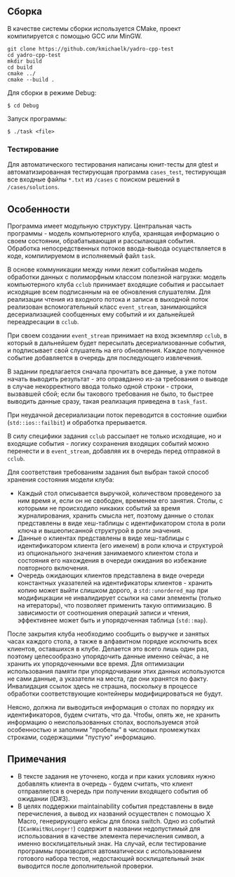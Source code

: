 ## Сборка

В качестве системы сборки используется CMake, проект компилируется с помощью GCC или MinGW.

```shell
git clone https://github.com/kmichaelk/yadro-cpp-test
cd yadro-cpp-test
mkdir build
cd build
cmake ../
cmake --build .
```

Для сборки в режиме Debug:

```shell
$ cd Debug
```

Запуск программы:

```shell
$ ./task <file>
```

### Тестирование

Для автоматического тестирования написаны юнит-тесты для gtest и автоматизированная тестирующая программа
`cases_test`, тестирующая все входные файлы `*.txt` из `/cases` с поиском решений в `/cases/solutions`.

## Особенности

Программа имеет модульную структуру. Центральная часть программы - модель компьютерного клуба, хранящая
информацию о своем состоянии, обрабатывающая и рассылающая события. Обработка непосредственных потоков
ввода-вывода осуществляется в коде, компилируемом в исполняемый файл `task`.

В основе коммуникации между ними лежит событийная модель обработки данных с полиморфным классом полезной
нагрузки: модель компьютерного клуба `cclub` принимает входящие события и рассылает исходящие всем
подписанным на ее обновления слушателям. Для реализации чтения из входного потока и записи в выходной поток 
реализован вспомогательный класс `event_stream`, занимающийся десериализацией сообщенных ему событий и их
дальнейшей переадресации в `cclub`.

При своем создании `event_stream` принимает на вход экземпляр `cclub`, в который в дальнейшем будет
пересылать десериализованные события, и подписывает свой слушатель на его обновления. Каждое полученное
событие добавляется в очередь для последующего извлечения.

В задании предлагается сначала прочитать все данные, а уже потом начать выводить результат - это оправданно
из-за требования о выводе в случае некорректного ввода только одной строки - строки, вызвавшей сбой; если
бы такового требования не было, то быстрее выводить данные сразу, такая реализация приведена в `task_fast`.

При неудачной десериализации поток переводится в состояние ошибки (`std::ios::failbit`) и обработка
прерывается. 

В силу специфики задания `cclub` рассылает не только исходящие, но и входящие события - логику сохранения
входящих событий можно перенести и в `event_stream`, добавляя их в очередь перед отправкой в `cclub`.

Для соответствия требованиям задания был выбран такой способ хранения состояния модели клуба:
- Каждый стол описывается выручкой, количеством проведеного за ним время и, если он не свободен,
временем его занятия. Столы, с которыми не происходило никаких событий за время журналирования,
хранить смысла нет, поэтому данные о столах представлены в виде хеш-таблицы с идентификатором
стола в роли ключа и вышеописанной структурой в роли значения.
- Данные о клиентах представлены в виде хеш-таблицы с идентификатором клиента (его именем)
в роли ключа и структурой из опционального значения занимаемого клиентом стола и состояния его
нахождения в очереди ожидания во избежание повторного включения.
- Очередь ожидающих клиентов представлена в виде очереди константных указателей на идентификаторы
клиентов - хранить копию может выйти слишком дорого, а `std::unordered_map` при модифицкации 
не инвалидирует ссылки на сами элементы (только на итераторы), что позволяет применить такую оптимизацию.
В зависимости от соотношения операций записи и чтения, эффективнее может быть и упорядоченная таблица
(`std::map`).

После закрытия клуба необходимо сообщить о выручке и занятых часах каждого стола, а также в алфавитном
порядке исключить всех клиентов, оставшихся в клубе. Делается это всего лишь один раз, поэтому целесообразно
упорядочить данные именно сейчас, а не хранить их упорядоченными все время. Для оптимизации использования памяти
при упорядочивании этих данных используются не сами данные, а указатели на места, где они хранятся по факту.
Инвалидация ссылок здесь не страшна, поскольку в процессе обработки соответствующие контейнеры модифицироваться
не будут.

Неясно, должна ли выводиться информация о столах по порядку их идентификаторов, будем считать, что да.
Чтобы, опять же, не хранить информацию о неиспользованных столах, воспользуемся этой особенностью и
заполним "пробелы" в числовых промежутках строками, содержащими "пустую" информацию.

## Примечания

- В тексте задания не уточнено, когда и при каких условиях нужно добавлять клиента 
в очередь - будем считать, что клиент отправляется в очередь при получении входящего события
об ожидании (ID#3).
- В целях поддержки maintainability события представлены в виде перечисления, а вывод их названий
осуществлен с помощью X Macro, генерирующего кейсы для блока switch. Одно из событий (`ICanWaitNoLonger!`)
содержит в названии недопустимый для использования в качестве элемента перечисления символ, а именно
восклицательный знак. На случай, если тестирование программы производится автоматически с использованием
готового набора тестов, недостающий восклицательный знак выводится после дополнительной проверки.